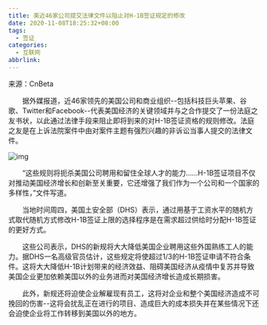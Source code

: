 ```yaml
---
title: 美近46家公司提交法律文件以阻止对H-1B签证规定的修改
date: 2020-11-08T18:25:32+08:00
tags:
  - 签证
categories:
  - 互联网
abbrlink:
---
```


来源：CnBeta　　

　　据外媒报道，近46家领先的美国公司和商业组织--包括科技巨头苹果、谷歌、Twitter和Facebook--代表美国经济的关键领域并与之合作提交了一份法庭之友书状，以此通过法律手段来阻止即将到来的对H-1B签证资格的规则修改。法庭之友是在上诉法院案件中由对案件主题有强烈兴趣的非诉讼当事人提交的法律文件。

![img](https://cdn.jsdelivr.net/gh/yakeing/Documentation@main/Hexo/images/c506-kcieyvz2314130.png)

　　“这些规则将扼杀美国公司聘用和留住全球人才的能力……H-1B签证项目不仅对推动美国经济增长和创新至关重要，它还增强了我们作为一个公司和一个国家的多样性，”文件写道。

　　当地时间周四，美国土安全部（DHS）表示，通过用基于工资水平的随机方式取代随机方式修改H-1B签证上限的选择程序是在需求超过供给时分配H-1B签证的更好方式。

　　这些公司表示，DHS的新规将大大降低美国企业聘用这些外国熟练工人的能力。据DHS一名高级官员估计，这些规定将使超过1/3的H-1B签证申请不符合条件。这将大大降低H-1B计划带来的经济效益、阻碍美国经济从疫情中复苏并导致美国企业更加依赖美国以外的业务进而对美国经济增长造成长期损害。

　　此外，新规还将迫使企业解雇现有员工，这将对企业和整个美国经济造成不可挽回的伤害--这将会扰乱正在进行的项目、造成巨大的成本损失并在某些情况下还会迫使企业将工作转移到美国以外的地方。